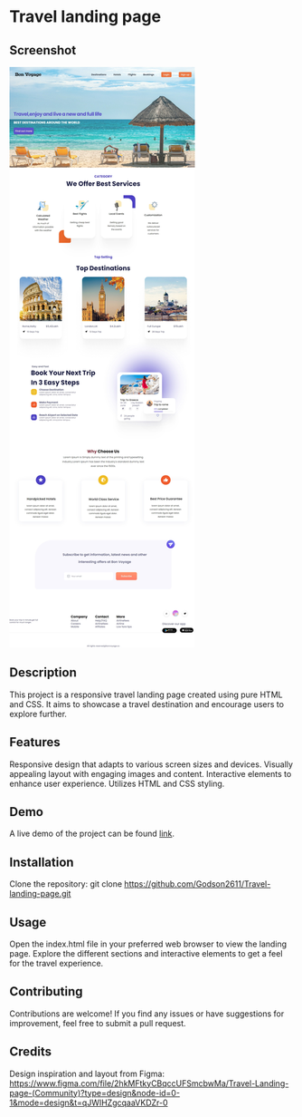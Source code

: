 <!-- @format -->

# Travel landing page

## Screenshot

![App Screenshot](./img/my-webpage.jpeg)

## Description

This project is a responsive travel landing page created using pure HTML and CSS. It aims to showcase a travel destination and encourage users to explore further.

## Features

Responsive design that adapts to various screen sizes and devices.
Visually appealing layout with engaging images and content.
Interactive elements to enhance user experience.
Utilizes HTML and CSS styling.

## Demo

A live demo of the project can be found [link](https://land-tour.netlify.app/).

## Installation

Clone the repository: git clone https://github.com/Godson2611/Travel-landing-page.git

## Usage

Open the index.html file in your preferred web browser to view the landing page. Explore the different sections and interactive elements to get a feel for the travel experience.

## Contributing

Contributions are welcome! If you find any issues or have suggestions for improvement, feel free to submit a pull request.

## Credits

Design inspiration and layout from Figma: https://www.figma.com/file/2hkMFtkyCBqccUFSmcbwMa/Travel-Landing-page-(Community)?type=design&node-id=0-1&mode=design&t=qJWIHZgcqaaVKDZr-0
